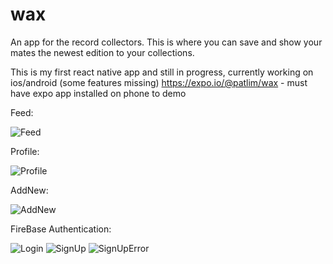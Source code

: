 # wax
An app for the record collectors.
This is where you can save and show your mates the newest edition to your collections.

This is my first react native app and still in progress, currently working on ios/android (some features missing)
https://expo.io/@patlim/wax - must have expo app installed on phone to demo

Feed:

![Feed](https://github.com/patlim/wax/blob/master/app/assets/feed.png)

Profile:

![Profile](https://github.com/patlim/wax/blob/master/app/assets/profile.png)

AddNew:

![AddNew](https://github.com/patlim/wax/blob/master/app/assets/addNew.png)

FireBase Authentication:

![Login](https://github.com/patlim/wax/blob/master/app/assets/login.png)
![SignUp](https://github.com/patlim/wax/blob/master/app/assets/signUp.png)
![SignUpError](https://github.com/patlim/wax/blob/master/app/assets/signUpError.png)
